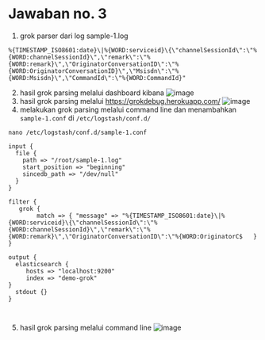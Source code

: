 # Jawaban no. 3
1. grok parser dari log sample-1.log
```
%{TIMESTAMP_ISO8601:date}\|%{WORD:serviceid}\{\"channelSessionId\":\"%{WORD:channelSessionId}\",\"remark\":\"%{WORD:remark}\",\"OriginatorConversationID\":\"%{WORD:OriginatorConversationID}\",\"Msisdn\":\"%{WORD:Msisdn}\",\"CommandId\":\"%{WORD:CommandId}"
```
2. hasil grok parsing melalui dashboard kibana
![image](https://user-images.githubusercontent.com/51534984/130596725-7b86b2bc-b9bb-4b8b-8dd4-88a0b81c9e3d.png)
3. hasil grok parsing melalui https://grokdebug.herokuapp.com/
![image](https://user-images.githubusercontent.com/51534984/130596811-30873e8e-771e-4071-a4f8-22518be3807d.png)
4. melakukan grok parsing melalui command line dan menambahkan ```sample-1.conf``` di ```/etc/logstash/conf.d/```
```
nano /etc/logstash/conf.d/sample-1.conf
```
```
input {
  file {
    path => "/root/sample-1.log"
    start_position => "beginning"
    sincedb_path => "/dev/null"
  }
}

filter {
   grok {
        match => { "message" => "%{TIMESTAMP_ISO8601:date}\|%{WORD:serviceid}\{\"channelSessionId\":\"%{WORD:channelSessionId}\",\"remark\":\"%{WORD:remark}\",\"OriginatorConversationID\":\"%{WORD:OriginatorC$   }
}

output {
  elasticsearch {
     hosts => "localhost:9200"
     index => "demo-grok"
}
  stdout {}
}



```
5. hasil grok parsing melalui command line
![image](https://user-images.githubusercontent.com/51534984/130599006-4093de7d-59d2-4edc-8cb3-f803fb308e5c.png)
